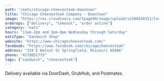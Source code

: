 ```yaml
---
path: "/eats/chicago-cheesesteak-downtown"
title: "Chicago Cheesesteak Company - Downtown"
image: "https://res.cloudinary.com/tpage99/image/upload/v1586830151/local417eats/local417eatslogo.png"
orderops: ["delivery", "takeout", "order online"]
category: "eats"
hours: "11am-2pm and 5pm-8pm Wednesday through Saturday"
eatsType: "Sandwich Shop"
website: "https://www.chicagocheesesteak.com/"
facebook: "https://www.facebook.com/chicagocheesesteak"
address: "319 E Walnut St Springfield, Missouri 65806"
phone: "4178651775"
tags: ["sandwich", "cheesesteak"]
---
```


Delivery available via DoorDash, GrubHub, and Postmates.
